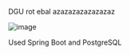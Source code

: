 DGU rot ebal
azazazazazazazaz

![image](https://github.com/Sasivy12/Hotel-Managment-System/assets/113285743/b83cea89-10ce-4ddd-a9c4-b6a12a7ad1f2)


Used Spring Boot and PostgreSQL
